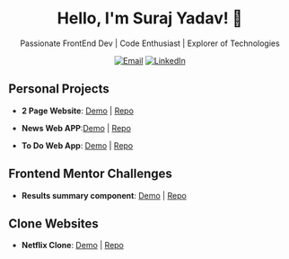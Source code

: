 <!-- My Name -->
<h1 align="center">Hello, I'm Suraj Yadav! 👋</h1>

<!-- My Introduction -->
<p align="center">
  Passionate FrontEnd Dev | Code Enthusiast | Explorer of Technologies
</p>

<!-- Badges or Icons -->
<p align="center">
  <a href="mailto:surajyadav27092001@gmail.com"><img src="https://img.shields.io/badge/Email-%23D14836.svg?&style=flat-square&logo=Gmail&logoColor=white" alt="Email"></a>
  <a href="https://www.linkedin.com/in/surajydv/"><img src="https://img.shields.io/badge/LinkedIn-%230077B5.svg?&style=flat-square&logo=LinkedIn&logoColor=white" alt="LinkedIn"></a>
</p>


<!-- Projects -->

## Personal Projects

- **2 Page Website**: [Demo](https://figma-website-seven.vercel.app/) | [Repo](https://github.com/SurajTechsmith/Figma-to-Web-landing-page)

- **News Web APP**:[Demo](https://react-news-app-flame.vercel.app/) | [Repo](https://github.com/SurajTechsmith/React-News-App)

- **To Do Web App**: [Demo](https://to-do-list-app-lac.vercel.app/) | [Repo](https://github.com/SurajTechsmith/To-do-app-with-added-features)

## Frontend Mentor Challenges

- **Results summary component**: [Demo](https://results-summary-component-flax-six.vercel.app/) | [Repo](https://github.com/SurajTechsmith/Results-summary-component)


## Clone Websites

- **Netflix Clone**: [Demo](https://netflix-ui-clone-tau.vercel.app/) | [Repo](https://github.com/SurajTechsmith/Netflix-UI-Clone)
